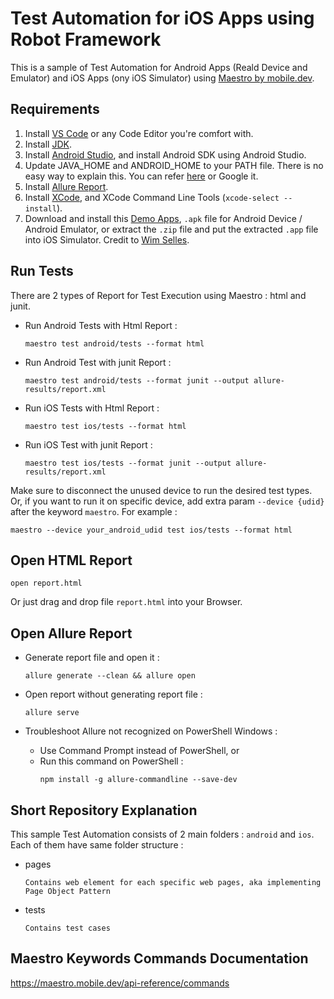 # Test Automation for iOS Apps using Robot Framework

This is a sample of Test Automation for Android Apps (Reald Device and Emulator) and iOS Apps (ony iOS Simulator) using [Maestro by mobile.dev](https://maestro.mobile.dev/).

## Requirements

1. Install [VS Code](https://code.visualstudio.com/) or any Code Editor you're comfort with.
5. Install [JDK](https://www.oracle.com/java/technologies/downloads/).
6. Install [Android Studio](https://developer.android.com/studio/install), and install Android SDK using Android Studio.
7. Update JAVA_HOME and ANDROID_HOME to your PATH file. There is no easy way to explain this. You can refer [here](https://medium.com/@zorozeri/setting-up-java-home-5abae0118bfe) or Google it.
4. Install [Allure Report](https://allurereport.org/docs/install/).
7. Install [XCode](https://apps.apple.com/us/app/xcode/id497799835?mt=12), and XCode Command Line Tools (`xcode-select --install`).
11. Download and install this [Demo Apps](https://github.com/saucelabs/my-demo-app-rn/releases), `.apk` file for Android Device / Android Emulator, or extract the `.zip` file and put the extracted `.app` file into iOS Simulator. Credit to [Wim Selles](https://github.com/wswebcreation).

## Run Tests
There are 2 types of Report for Test Execution using Maestro : html and junit.

* Run Android Tests with Html Report : 
   ```
   maestro test android/tests --format html
   ```

* Run Android Test with junit Report : 
   ```
   maestro test android/tests --format junit --output allure-results/report.xml
   ```
   
* Run iOS Tests with Html Report : 
   ```
   maestro test ios/tests --format html
   ```

* Run iOS Test with junit Report : 
   ```
   maestro test ios/tests --format junit --output allure-results/report.xml
   ```

Make sure to disconnect the unused device to run the desired test types. Or, if you want to run it on specific device, add extra param `--device {udid}` after the keyword `maestro`. For example : 
   ```
   maestro --device your_android_udid test ios/tests --format html
   ```

## Open HTML Report
    open report.html
   Or just drag and drop file `report.html` into your Browser.

## Open Allure Report
*  Generate report file and open it :

   ```
   allure generate --clean && allure open
   ```
*  Open report without generating report file :

   ```
   allure serve
   ```
*  Troubleshoot Allure not recognized on PowerShell Windows :
   - Use Command Prompt instead of PowerShell, or
   - Run this command on PowerShell : 
     ```
     npm install -g allure-commandline --save-dev
     ```

## Short Repository Explanation

This sample Test Automation consists of 2 main folders : `android` and `ios`. Each of them have same folder structure :

* pages
   ```
   Contains web element for each specific web pages, aka implementing Page Object Pattern
   ```
* tests
   ```
   Contains test cases
   ```


## Maestro Keywords Commands Documentation

https://maestro.mobile.dev/api-reference/commands
